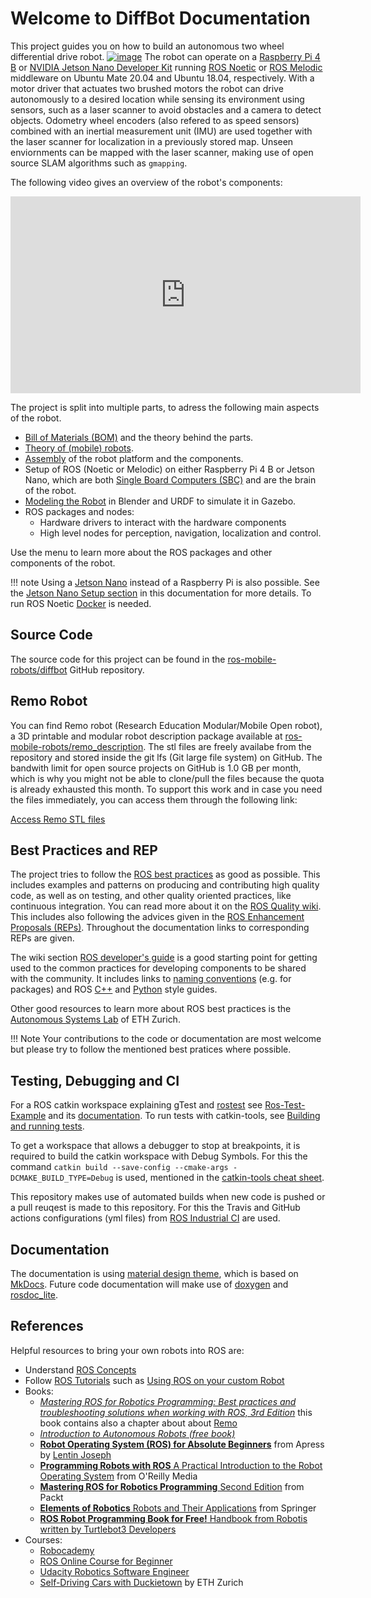 # Welcome to DiffBot Documentation

This project guides you on how to build an autonomous two wheel differential drive robot. [![image](https://img.shields.io/github/stars/ros-mobile-robots/diffbot?style=social)](https://github.com/ros-mobile-robots/diffbot)
The robot can operate on a [Raspberry Pi 4 B](https://de.aliexpress.com/item/32858825148.html?spm=a2g0o.productlist.0.0.5d232e8bvlKM7l&algo_pvid=2c45d347-5783-49a6-a0a8-f104d0b78232&algo_expid=2c45d347-5783-49a6-a0a8-f104d0b78232-0&btsid=0100feb4-37d7-453a-8ff8-47a0e2fbdef7&ws_ab_test=searchweb0_0,searchweb201602_9,searchweb201603_52) or [NVIDIA Jetson Nano Developer Kit](https://developer.nvidia.com/embedded/jetson-nano-developer-kit) 
running [ROS Noetic](http://wiki.ros.org/noetic) or [ROS Melodic](http://wiki.ros.org/melodic) middleware on Ubuntu Mate 20.04 and Ubuntu 18.04, respectively.
With a motor driver that actuates two brushed motors the robot can drive autonomously to a desired location while sensing its environment using sensors, 
such as a laser scanner to avoid obstacles and a camera to detect objects. Odometry wheel encoders (also refered to as speed sensors) 
combined with an inertial measurement unit (IMU) are used together with the laser scanner for localization in a previously stored map. 
Unseen enviornments can be mapped with the laser scanner, making use of open source SLAM algorithms such as `gmapping`. 

The following video gives an overview of the robot's components:

<iframe width="560" height="315" src="https://www.youtube.com/embed/6aAEbtfVbAk" title="YouTube video player" frameborder="0" allow="accelerometer; autoplay; clipboard-write; encrypted-media; gyroscope; picture-in-picture" allowfullscreen></iframe>

The project is split into multiple parts, to adress the following main aspects of the robot.

- [Bill of Materials (BOM)](./components.md) and the theory behind the parts.
- [Theory of (mobile) robots](./theory/index.md).
- [Assembly](/projects/diffbot/assembly/) of the robot platform and the components.
- Setup of ROS (Noetic or Melodic) on either Raspberry Pi 4 B or Jetson Nano, 
  which are both [Single Board Computers (SBC)](https://en.wikipedia.org/wiki/Single-board_computer) and are the brain of the robot.
- [Modeling the Robot](/projects/diffbot/URDF) in Blender and URDF to simulate it in Gazebo.
- ROS packages and nodes: 
  - Hardware drivers to interact with the hardware components
  - High level nodes for perception, navigation, localization and control.

Use the menu to learn more about the ROS packages and other components of the robot.

!!! note
    Using a [Jetson Nano](https://developer.nvidia.com/embedded/jetson-nano-developer-kit) instead of a Raspberry Pi is also possible.
    See the [Jetson Nano Setup section](./jetson-nano-setup.md) in this documentation for more details. 
    To run ROS Noetic [Docker](https://www.docker.com/) is needed.


## Source Code

The source code for this project can be found in the [ros-mobile-robots/diffbot](https://github.com/ros-mobile-robots/diffbot) GitHub repository.

## Remo Robot

You can find Remo robot (Research Education Modular/Mobile Open robot), a 3D printable and modular robot description package available at [ros-mobile-robots/remo_description](https://github.com/ros-mobile-robots/remo_description). 
The stl files are freely availabe from the repository and stored inside the git lfs (Git large file system) on GitHub. 
The bandwith limit for open source projects on GitHub is 1.0 GB per month, 
which is why you might not be able to clone/pull the files because the quota is already exhausted this month. 
To support this work and in case you need the files immediately, you can access them through the following link:


<a class="gumroad-button" href="https://gumroad.com/l/GnMpU?wanted=true" data-gumroad-single-product="true">Access Remo STL files</a>

## Best Practices and REP

The project tries to follow the [ROS best practices](http://wiki.ros.org/Tutorials/Best%20Practices) as good as possible. 
This includes examples and patterns on producing and contributing high quality code, 
as well as on testing, and other quality oriented practices, like continuous integration. 
You can read more about it on the [ROS Quality wiki](http://wiki.ros.org/Quality). This includes also following the advices given
in the [ROS Enhancement Proposals (REPs)](https://www.ros.org/reps/rep-0000.html). Throughout the documentation links to corresponding REPs are given.

The wiki section [ROS developer's guide](http://wiki.ros.org/DevelopersGuide) is a good starting point for getting used to the common practices for developing components to be shared with the community. It includes links to [naming conventions](http://wiki.ros.org/ROS/Patterns/Conventions#Naming_ROS_Resources) (e.g. for packages) and ROS [C++](http://wiki.ros.org/CppStyleGuide) and [Python](http://wiki.ros.org/PyStyleGuide) style guides.

Other good resources to learn more about ROS best practices is the [Autonomous Systems Lab](https://github.com/ethz-asl/ros_best_practices/wiki) of ETH Zurich.

!!! Note
    Your contributions to the code or documentation are most welcome but please try to follow the mentioned best pratices where possible.

## Testing, Debugging and CI

For a ROS catkin workspace explaining gTest and [rostest](http://wiki.ros.org/rostest) see [Ros-Test-Example](https://github.com/steup/Ros-Test-Example) and its [documentation](https://github.com/steup/Ros-Test-Example/blob/master/src/cars/doc/slides/slides.pdf).
To run tests with catkin-tools, see [Building and running tests](https://catkin-tools.readthedocs.io/en/latest/verbs/catkin_build.html#building-and-running-tests).

To get a workspace that allows a debugger to stop at breakpoints, it is required to build the catkin workspace with Debug Symbols. 
For this the command `catkin build --save-config --cmake-args -DCMAKE_BUILD_TYPE=Debug` is used, mentioned in the [catkin-tools cheat sheet](https://catkin-tools.readthedocs.io/en/latest/cheat_sheet.html).


This repository makes use of automated builds when new code is pushed or a pull reuqest is made to this repository.
For this the Travis and GitHub actions configurations (yml files) from [ROS Industrial CI](https://github.com/ros-industrial/industrial_ci) are used.

## Documentation

The documentation is using [material design theme](https://squidfunk.github.io/mkdocs-material/), which is based on [MkDocs](https://www.mkdocs.org/).
Future code documentation will make use of [doxygen](http://wiki.ros.org/Doxygen) and [rosdoc_lite](http://wiki.ros.org/rosdoc_lite).

## References

Helpful resources to bring your own robots into ROS are:

- Understand [ROS Concepts](https://wiki.ros.org/ROS/Concepts)
- Follow [ROS Tutorials](http://wiki.ros.org/ROS/Tutorials) such as [Using ROS on your custom Robot](http://wiki.ros.org/ROS/Tutorials#Using_ROS_on_your_custom_Robot)
- Books:
    - [*Mastering ROS for Robotics Programming: Best practices and troubleshooting solutions when working with ROS, 3rd Edition*](https://amzn.to/3tpmT55) this book contains also a chapter about about [Remo](packages/remo_description/)
    - [*Introduction to Autonomous Robots (free book)*](https://github.com/Introduction-to-Autonomous-Robots/Introduction-to-Autonomous-Robots)
    - [**Robot Operating System (ROS) for Absolute Beginners**](https://link.springer.com/book/10.1007/978-1-4842-3405-1) from Apress by [Lentin Joseph](https://lentinjoseph.com/)
    - [**Programming Robots with ROS** A Practical Introduction to the Robot Operating System](http://shop.oreilly.com/product/0636920024736.do) from O'Reilly Media
    - [**Mastering ROS for Robotics Programming** Second Edition](https://www.packtpub.com/eu/hardware-and-creative/mastering-ros-robotics-programming-second-edition) from Packt
    - [**Elements of Robotics** Robots and Their Applications](https://www.springer.com/de/book/9783319625324) from Springer
    - [**ROS Robot Programming Book for Free!** Handbook from Robotis written by Turtlebot3 Developers](https://community.robotsource.org/t/download-the-ros-robot-programming-book-for-free/51)
- Courses:
    - [Robocademy](https://robocademy.com/)
    - [ROS Online Course for Beginner](https://discourse.ros.org/t/new-ros-online-course-for-beginner/5320)
    - [Udacity Robotics Software Engineer](https://www.udacity.com/course/robotics-software-engineer--nd209)
    - [Self-Driving Cars with Duckietown](https://www.edx.org/course/self-driving-cars-with-duckietown) by ETH Zurich

